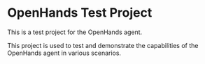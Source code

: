 # OpenHands Test Project

This is a test project for the OpenHands agent.

This project is used to test and demonstrate the capabilities of the OpenHands agent in various scenarios.
